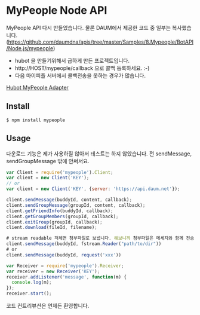 # MyPeople Node API

MyPeople API 다시 만들었습니다. 물론 DAUM에서 제공한 코드 중 일부는 복사했습니다. (https://github.com/daumdna/apis/tree/master/Samples/8.Mypeople/BotAPI/Node.js/mypeople)

* hubot 을 만들기위해서 급하게 만든 프로젝트입니다.
* http://HOST/mypeople/callback 으로 콜백 등록하세요. :-)
* 다음 마이피플 서버에서 콜백전송을 못하는 경우가 많습니다.

[Hubot MyPeople Adapter](https://github.com/dgkim84/hubot-mypeople)

## Install

```shell
$ npm install mypeople
```

## Usage

다운로드 기능은 제가 사용하질 않아서 테스트는 하지 않았습니다. 전 sendMessage, sendGroupMessage 밖에 안써서요.

```javascript
var Client = require('mypeople').Client;
var client = new Client('KEY');
// or
var client = new Client('KEY', {server: 'https://api.daum.net'});

client.sendMessage(buddyId, content, callback);
client.sendGroupMessage(groupId, content, callback);
client.getFriendInfo(buddyId, callback);
client.getGroupMembers(groupId, callback);
client.exitGroup(groupId, callback);
client.download(fileId, filename);

# stream readable 객체면 첨부파일로 보냅니다. 해보니까 첨부파일은 메세지와 함께 전송은 안되는 것 같습니다. 그래서 변수는 하나만 받아요. 그룹 전송도 동일.
client.sendMessage(buddyId, fstream.Reader("path/to/dir"))
# or
client.sendMessage(buddyId, request('xxx'))
```

```javascript
var Receiver = require('mypeople').Receiver;
var receiver = new Receiver('KEY');
receiver.addListener('message', function(m) {
  console.log(m);
});
receiver.start();
```

코드 컨트리뷰션은 언제든 환영합니다.

